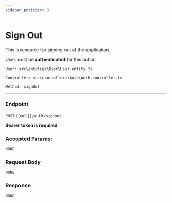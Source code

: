 ```yaml
---
sidebar_position: 3
---
```


# Sign Out

This is resource for signing out of the application.

User must be **authenticated** for this action

`User: src\entities\User\User.entity.ts`

`Controller: src\controllers\Auth\Auth.controller.ts`

`Method: signOut`

---
### Endpoint

`POST` `{{url}}/auth/signout`

**Bearer token is required**

### Accepted Params:

`NONE`

### Request Body

`NONE`

### Response
`NONE`